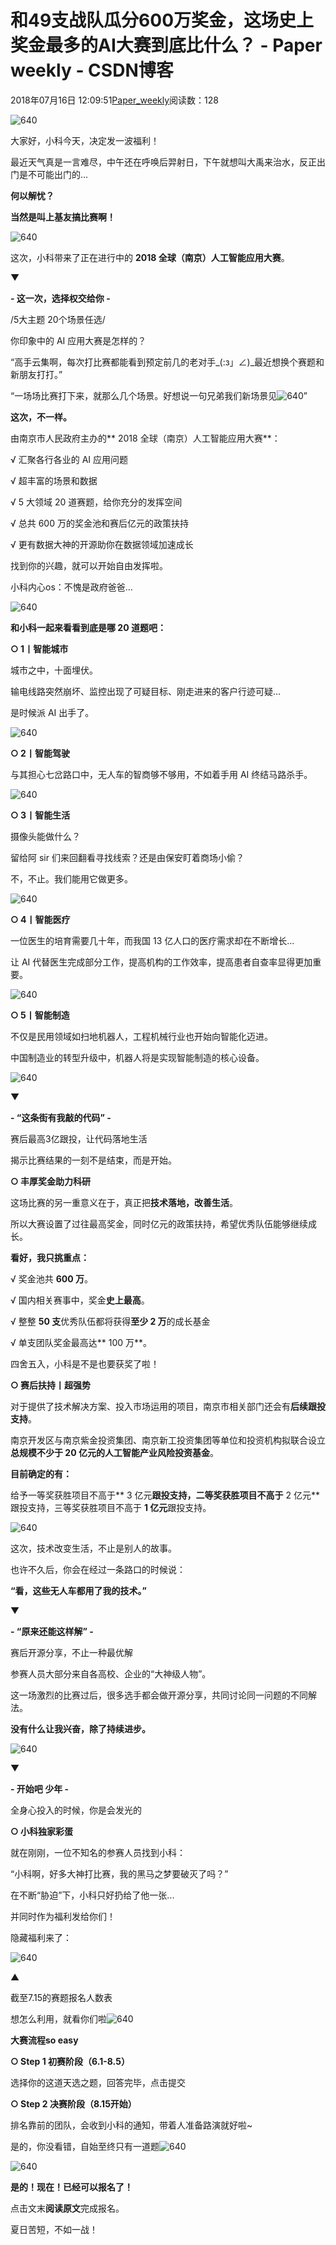 # 和49支战队瓜分600万奖金，这场史上奖金最多的AI大赛到底比什么？ - Paper weekly - CSDN博客





2018年07月16日 12:09:51[Paper_weekly](https://me.csdn.net/c9Yv2cf9I06K2A9E)阅读数：128









![640](https://ss.csdn.net/p?https://mmbiz.qpic.cn/mmbiz_gif/VBcD02jFhgkwD1rj8Dv7NNMyBrj3MH7gox9XD4rXFaa0icqMC3VficTz4eUIiagESDTeCibmOsp3l8vEncAwlhy8Ag/640)




大家好，小科今天，决定发一波福利！




最近天气真是一言难尽，中午还在呼唤后羿射日，下午就想叫大禹来治水，反正出门是不可能出门的...




**何以解忧？**




**当然是叫上基友搞比赛啊！**


![640](https://ss.csdn.net/p?https://mmbiz.qpic.cn/mmbiz_jpg/3pbWF26YBFSHrNEduzSWFrpS5PIwa14nwJvDINXcwkataDbONBe85ibsGoBgicu1mS7UM7zCHJeQemHoHgZg9hDw/640)





这次，小科带来了正在进行中的 **2018 全球（南京）人工智能应用大赛**。



▼





**- 这一次，选择权交给你 -**

/5大主题 20个场景任选/




你印象中的 AI 应用大赛是怎样的？







> 
“高手云集啊，每次打比赛都能看到预定前几的老对手_(:з」∠)_最近想换个赛题和新朋友打打。”




“一场场比赛打下来，就那么几个场景。好想说一句兄弟我们新场景见![640](https://ss.csdn.net/p?https://mmbiz.qpic.cn/mmbiz_png/qic5bZo4F33hv2DJO5k47US2yufDxVDbZP04KE2pRvUCLP6nzTXdZewrFWW0YCxAxzexCfTOdv0O1ACFCmu0ZQQ/640)”








**这次，不一样。**




由南京市人民政府主办的** 2018 全球（南京）人工智能应用大赛**：




√ 汇聚各行各业的 AI 应用问题

√ 超丰富的场景和数据

√ 5 大领域 20 道赛题，给你充分的发挥空间

√ 总共 600 万的奖金池和赛后亿元的政策扶持

√ 更有数据大神的开源助你在数据领域加速成长




找到你的兴趣，就可以开始自由发挥啦。

小科内心os：不愧是政府爸爸...



![640](https://ss.csdn.net/p?https://mmbiz.qpic.cn/mmbiz_png/qic5bZo4F33hv2DJO5k47US2yufDxVDbZAsGU7bhYZWuc9JR34HibdFia7Xf1rhqwZed8TkZvKuicYw5U7XFSnictDA/640)



**和小科一起来看看到底是哪 20 道题吧：**




**○ 1丨智能城市**




城市之中，十面埋伏。

输电线路突然崩坏、监控出现了可疑目标、刚走进来的客户行迹可疑...




是时候派 AI 出手了。



![640](https://ss.csdn.net/p?https://mmbiz.qpic.cn/mmbiz_png/qic5bZo4F33hv2DJO5k47US2yufDxVDbZ5ibyoPv4yKYWqPekMTfKvCgE955qAr4icNuCDQUVR71UXpBkzibfHxkDw/640)



**○ 2丨智能驾驶**




与其担心七岔路口中，无人车的智商够不够用，不如着手用 AI 终结马路杀手。



![640](https://ss.csdn.net/p?https://mmbiz.qpic.cn/mmbiz_png/qic5bZo4F33hv2DJO5k47US2yufDxVDbZffPGKz9sskOW5QonqvnhS49IneESMyJUaLV3ZRA1a0XWLqLpRe25hA/640)



**○ 3丨智能生活**




摄像头能做什么？

留给阿 sir 们来回翻看寻找线索？还是由保安盯着商场小偷？




不，不止。我们能用它做更多。



![640](https://ss.csdn.net/p?https://mmbiz.qpic.cn/mmbiz_png/qic5bZo4F33hv2DJO5k47US2yufDxVDbZAQqRDlRicYbTl8e9cmFH9pb1kxOiabpzzoKzGHgiafPPOEmlBiaia4tfM6A/640)



**○ 4丨智能医疗**




一位医生的培育需要几十年，而我国 13 亿人口的医疗需求却在不断增长...




让 AI 代替医生完成部分工作，提高机构的工作效率，提高患者自查率显得更加重要。



![640](https://ss.csdn.net/p?https://mmbiz.qpic.cn/mmbiz_png/qic5bZo4F33hv2DJO5k47US2yufDxVDbZhP3GBGqaowA2u6gAjU7s41aaFL5ibHP9ZuCp4E5koh9n5e8dQdYUXLQ/640)



**○ 5丨智能制造**




不仅是民用领域如扫地机器人，工程机械行业也开始向智能化迈进。




中国制造业的转型升级中，机器人将是实现智能制造的核心设备。



![640](https://ss.csdn.net/p?https://mmbiz.qpic.cn/mmbiz_png/qic5bZo4F33hv2DJO5k47US2yufDxVDbZmibK6zXx0cal39iaZWxV1utLMubu2WTVVCncFCaZr6iax79VbfORDx6Vg/640)



▼





**- “这条街有我敲的代码” -**

赛后最高3亿跟投，让代码落地生活




揭示比赛结果的一刻不是结束，而是开始。





**○ 丰厚奖金助力科研**




这场比赛的另一重意义在于，真正把**技术落地，改善生活**。




所以大赛设置了过往最高奖金，同时亿元的政策扶持，希望优秀队伍能够继续成长。




**看好，我只挑重点：**

√ 奖金池共 **600 万**。

√ 国内相关赛事中，奖金**史上最高**。

√ 整整 **50 支**优秀队伍都将获得**至少 2 万**的成长基金

√ 单支团队奖金最高达** 100 万**。




四舍五入，小科是不是也要获奖了啦！




**○ 赛后扶持丨超强势**




对于提供了技术解决方案、投入市场运用的项目，南京市相关部门还会有**后续跟投支持**。




南京开发区与南京紫金投资集团、南京新工投资集团等单位和投资机构拟联合设立**总规模不少于 20 亿元的人工智能产业风险投资基金**。



**目前确定的有：**

给予一等奖获胜项目不高于** 3 亿元**跟投支持，二等奖获胜项目不高于** 2 亿元**跟投支持，三等奖获胜项目不高于 **1 亿元**跟投支持。



![640](https://ss.csdn.net/p?https://mmbiz.qpic.cn/mmbiz_png/qic5bZo4F33hv2DJO5k47US2yufDxVDbZzlOhysD8YqIz7GYjj205YfVuINLvSbDx0TQsorR5G0SGia52QNGavLw/640)



这次，技术改变生活，不止是别人的故事。




也许不久后，你会在经过一条路口的时候说：





**“看，这些无人车都用了我的技术。”**




▼





**- “原来还能这样解” -**

赛后开源分享，不止一种最优解




参赛人员大部分来自各高校、企业的“大神级人物”。




这一场激烈的比赛过后，很多选手都会做开源分享，共同讨论同一问题的不同解法。




**没有什么让我兴奋，除了持续进步。**



![640](https://ss.csdn.net/p?https://mmbiz.qpic.cn/mmbiz_png/qic5bZo4F33hv2DJO5k47US2yufDxVDbZ3DWhVVnXaoSwD14iaM6ZO9wNib80GaJGDuvt64XPOZ4vKHjvJLpMmicZg/640)



▼





**- 开始吧 少年 -**

全身心投入的时候，你是会发光的




**○ 小科独家彩蛋**



就在刚刚，一位不知名的参赛人员找到小科：

“小科啊，好多大神打比赛，我的黑马之梦要破灭了吗？”




在不断“胁迫”下，小科只好扔给了他一张...




并同时作为福利发给你们！




隐藏福利来了：




![640](https://ss.csdn.net/p?https://mmbiz.qpic.cn/mmbiz_png/qic5bZo4F33hv2DJO5k47US2yufDxVDbZnPiczdfc8c8yRIuuFmr1FQnKlrCPNeJH0KXyh3FdHFN2J7VacUs2k9Q/640)




▲

截至7.15的赛题报名人数表

想怎么利用，就看你们啦![640](https://ss.csdn.net/p?https://mmbiz.qpic.cn/mmbiz_png/qic5bZo4F33hv2DJO5k47US2yufDxVDbZHK0v85VibOiat1HntOb1sFXN2ogAMGT6UzoCfKiab9s9tW1KWkVUbnsqA/640)







**大赛流程so easy**




**○ Step 1 初赛阶段（6.1-8.5）**

选择你的这道天选之题，回答完毕，点击提交




**○ Step 2 决赛阶段（8.15开始）**

排名靠前的团队，会收到小科的通知，带着人准备路演就好啦~




是的，你没看错，自始至终只有一道题![640](https://ss.csdn.net/p?https://mmbiz.qpic.cn/mmbiz_png/qic5bZo4F33hv2DJO5k47US2yufDxVDbZzciabAXg78kic5Cz1kzoyW1b9gzc9ibSFRLPxXC5Au0FLspelibXXE3oXg/640)




![640](https://ss.csdn.net/p?https://mmbiz.qpic.cn/mmbiz_png/qic5bZo4F33hv2DJO5k47US2yufDxVDbZE5tYMK9ZkhdxE1uz4M4MZa8wFWRVGh5icyVOocvGmqkkEl67CTaK9zA/640)




**是的！现在！已经可以报名了！**




点击文末**阅读原文**完成报名。




夏日苦短，不如一战！




